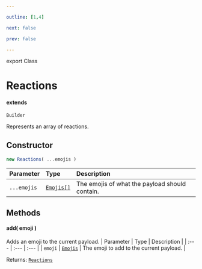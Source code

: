 ```yaml
---

outline: [1,4]

next: false

prev: false

---
```


export Class
# Reactions
#### extends
 `Builder`

Represents an array of reactions.

## Constructor
 ```ts
 new Reactions( ...emojis )
 ```
 
 | Parameter | Type | Description |
| :--- | :--- | :--- |
| `...emojis` | [`Emojis[]`](../type-aliases/Emojis.md) | The emojis of what the payload should contain. |

## Methods

#### add( emoji )
Adds an emoji to the current payload.
| Parameter | Type | Description |
| :--- | :--- | :--- |
| `emoji` | [`Emojis`](../type-aliases/Emojis.md) | The emoji to add to the current payload. |

Returns: [`Reactions`](./Reactions.md)
